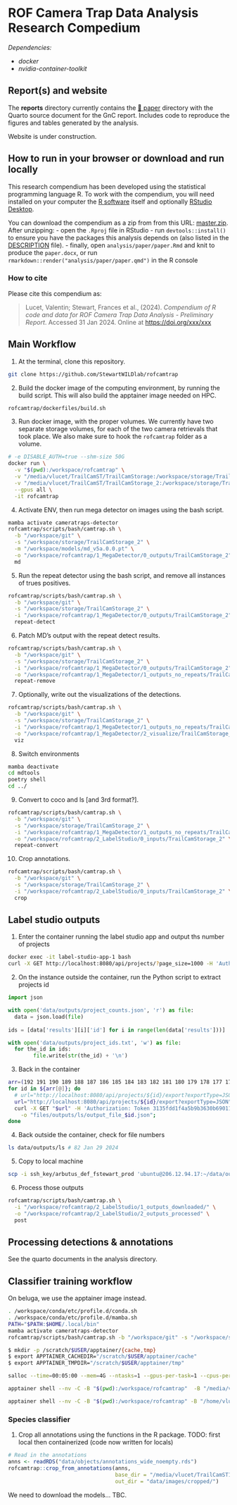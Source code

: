 
<!-- README.md is generated from README.Rmd. Please edit that file -->

# ROF Camera Trap Data Analysis Research Compedium

<!-- [![Binder](https://mybinder.org/badge_logo.svg)](https://mybinder.org/v2/gh/StewartWILDlab/rofcamtrap/main?urlpath=rstudio) -->

*Dependencies:*

- *docker*
- *nvidia-container-toolkit*

## Report(s) and website

The **reports** directory currently contains the [:file_folder:
paper](/analysis/paper) directory with the Quarto source document for
the GnC report. Includes code to reproduce the figures and tables
generated by the analysis.

Website is under construction.

## How to run in your browser or download and run locally

This research compendium has been developed using the statistical
programming language R. To work with the compendium, you will need
installed on your computer the [R
software](https://cloud.r-project.org/) itself and optionally [RStudio
Desktop](https://rstudio.com/products/rstudio/download/).

You can download the compendium as a zip from from this URL:
[master.zip](/archive/main.zip). After unzipping: - open the `.Rproj`
file in RStudio - run `devtools::install()` to ensure you have the
packages this analysis depends on (also listed in the
[DESCRIPTION](/DESCRIPTION) file). - finally, open
`analysis/paper/paper.Rmd` and knit to produce the `paper.docx`, or run
`rmarkdown::render("analysis/paper/paper.qmd")` in the R console

### How to cite

Please cite this compendium as:

> Lucet, Valentin; Stewart, Frances et al., (2024). *Compendium of R
> code and data for ROF Camera Trap Data Analysis - Preliminary Report*.
> Accessed 31 Jan 2024. Online at <https://doi.org/xxx/xxx>

## Main Workflow

1.  At the terminal, clone this repository.

``` bash
git clone https://github.com/StewartWILDlab/rofcamtrap
```

2.  Build the docker image of the computing environment, by running the
    build script. This will also build the apptainer image needed on
    HPC.

``` bash
rofcamtrap/dockerfiles/build.sh
```

3.  Run docker image, with the proper volumes. We currently have two
    separate storage volumes, for each of the two camera retrievals that
    took place. We also make sure to hook the `rofcamtrap` folder as a
    volume.

``` bash
# -e DISABLE_AUTH=true --shm-size 50G
docker run \
  -v "$(pwd):/workspace/rofcamtrap" \
  -v "/media/vlucet/TrailCamST/TrailCamStorage:/workspace/storage/TrailCamStorage" \
  -v "/media/vlucet/TrailCamST/TrailCamStorage_2:/workspace/storage/TrailCamStorage_2" \
  --gpus all \
  -it rofcamtrap
```

4.  Activate ENV, then run mega detector on images using the bash
    script.

``` bash
mamba activate cameratraps-detector
rofcamtrap/scripts/bash/camtrap.sh \
  -b "/workspace/git" \
  -s "/workspace/storage/TrailCamStorage_2" \
  -m "/workspace/models/md_v5a.0.0.pt" \
  -o "/workspace/rofcamtrap/1_MegaDetector/0_outputs/TrailCamStorage_2" \
  md
```

5.  Run the repeat detector using the bash script, and remove all
    instances of trues positives.

``` bash
rofcamtrap/scripts/bash/camtrap.sh \
  -b "/workspace/git" \
  -s "/workspace/storage/TrailCamStorage_2" \
  -i "/workspace/rofcamtrap/1_MegaDetector/0_outputs/TrailCamStorage_2" \
  repeat-detect
```

6.  Patch MD’s output with the repeat detect results.

``` bash
rofcamtrap/scripts/bash/camtrap.sh \
  -b "/workspace/git" \
  -s "/workspace/storage/TrailCamStorage_2" \
  -i "/workspace/rofcamtrap/1_MegaDetector/0_outputs/TrailCamStorage_2" \
  -o "/workspace/rofcamtrap/1_MegaDetector/1_outputs_no_repeats/TrailCamStorage_2" \
  repeat-remove
```

7.  Optionally, write out the visualizations of the detections.

``` bash
rofcamtrap/scripts/bash/camtrap.sh \
  -b "/workspace/git" \
  -s "/workspace/storage/TrailCamStorage_2" \
  -i "/workspace/rofcamtrap/1_MegaDetector/1_outputs_no_repeats/TrailCamStorage_2" \
  -o "/workspace/rofcamtrap/1_MegaDetector/2_visualize/TrailCamStorage_2" \
  viz
```

8.  Switch environments

``` bash
mamba deactivate 
cd mdtools
poetry shell
cd ../
```

9.  Convert to coco and ls \[and 3rd format?\].

``` bash
rofcamtrap/scripts/bash/camtrap.sh \
  -b "/workspace/git" \
  -s "/workspace/storage/TrailCamStorage_2" \
  -i "/workspace/rofcamtrap/1_MegaDetector/1_outputs_no_repeats/TrailCamStorage_2" \
  -o "/workspace/rofcamtrap/2_LabelStudio/0_inputs/TrailCamStorage_2" \
  repeat-convert
```

10. Crop annotations.

``` bash
rofcamtrap/scripts/bash/camtrap.sh \
  -b "/workspace/git" \
  -s "/workspace/storage/TrailCamStorage_2" \
  -i "/workspace/rofcamtrap/2_LabelStudio/0_inputs/TrailCamStorage_2" \
  crop
```

## Label studio outputs

1.  Enter the container running the label studio app and output ths
    number of projects

``` bash
docker exec -it label-studio-app-1 bash
curl -X GET http://localhost:8080/api/projects/?page_size=1000 -H 'Authorization: Token INSERT_TOKEN' -o files/outputs/project_counts.json
```

2.  On the instance outside the container, run the Python script to
    extract projects id

``` python
import json

with open('data/outputs/project_counts.json', 'r') as file:
  data = json.load(file)
  
ids = [data['results'][i]['id'] for i in range(len(data['results']))]

with open('data/outputs/project_ids.txt', 'w') as file:
  for the_id in ids:
        file.write(str(the_id) + '\n')
```

3.  Back in the container

``` bash
arr=(192 191 190 189 188 187 186 185 184 183 182 181 180 179 178 177 176 175 174 173 172 171 170 86 85 84 83 82 81 80 79 78 77 76 75 74 73 72 65 64 63 62 61 60 59 58 57 55 54 53 52 51 50 49 48 47 46 44 43 42 41 40 39 37 35 33 32 31 30 28 25 23 21 20 19 18 17 16 15 13 10);
for id in ${arr[@]}; do         
  # url="http://localhost:8080/api/projects/${id}/export?exportType=JSON&download_all_tasks=true";
  url="http://localhost:8080/api/projects/${id}/export?exportType=JSON";
  curl -X GET "$url" -H 'Authorization: Token 3135fdd1f4a5b9b3630b69011ec4d70e7800c41d'\
    -o "files/outputs/ls/output_file_$id.json";
done
```

4.  Back outside the container, check for file numbers

``` bash
ls data/outputs/ls # 82 Jan 29 2024
```

5.  Copy to local machine

``` bash
scp -i ssh_key/arbutus_def_fstewart_prod 'ubuntu@206.12.94.17:~/data/outputs/ls/*' rofcamtrap/2_LabelStudio/1_outputs_downloaded/
```

6.  Process those outputs

``` bash
rofcamtrap/scripts/bash/camtrap.sh \
  -i "/workspace/rofcamtrap/2_LabelStudio/1_outputs_downloaded/" \
  -o "/workspace/rofcamtrap/2_LabelStudio/2_outputs_processed" \
  post
```

## Processing detections & annotations

See the quarto documents in the analysis directory.

## Classifier training workflow

On beluga, we use the apptainer image instead.

``` bash
. /workspace/conda/etc/profile.d/conda.sh 
. /workspace/conda/etc/profile.d/mamba.sh
PATH="$PATH:$HOME/.local/bin"
mamba activate cameratraps-detector
rofcamtrap/scripts/bash/camtrap.sh -b "/workspace/git" -s "/workspace/storage/my_passport_images" -m "/workspace/models/md_v5a.0.0.pt" md

$ mkdir -p /scratch/$USER/apptainer/{cache,tmp}
$ export APPTAINER_CACHEDIR="/scratch/$USER/apptainer/cache"
$ export APPTAINER_TMPDIR="/scratch/$USER/apptainer/tmp"

salloc --time=00:05:00 --mem=4G --ntasks=1 --gpus-per-task=1 --cpus-per-task=1 --account=rrg-fstewart

apptainer shell --nv -C -B "$(pwd):/workspace/rofcamtrap"  -B "/media/vlucet/TrailCamST/TrailCamStorage:/workspace/storage/TrailCamStorage"  -B "/media/vlucet/My Passport/Images:/workspace/storage/my_passport_images" rofcamtrap.sif

apptainer shell --nv -C -B "$(pwd):/workspace/rofcamtrap" -B "/home/vlucet/projects/rrg-fstewart/vlucet:/workspace/project/" rofcamtrap.sif
```

### Species classifier

1.  Crop all annotations using the functions in the R package. TODO:
    first local then containerized (code now written for locals)

``` r
# Read in the annotations
anns <- readRDS("data/objects/annotations_wide_noempty.rds")
rofcamtrap::crop_from_annotations(anns, 
                                  base_dir = "/media/vlucet/TrailCamST1/",
                                  out_dir = "data/images/cropped/")
```

We need to download the models… TBC.

<!--
### False detections classifier
&#10;## LabelStudio instance setup
&#10;## Labelme? WildTrax?
&#10;### Licenses
&#10;TBD
&#10;**Text and figures :**  [CC-BY-4.0](http://creativecommons.org/licenses/by/4.0/) 
&#10;**Code :** See the [DESCRIPTION](DESCRIPTION) file
&#10;**Data :** [CC-0](http://creativecommons.org/publicdomain/zero/1.0/) attribution requested in reuse
&#10;### Contributions
&#10;We welcome contributions from everyone. Before you get started, please see our [contributor guidelines](CONTRIBUTING.md). Please note that this project is released with a [Contributor Code of Conduct](CONDUCT.md). By participating in this project you agree to abide by its terms.
&#10;### Notes
&#10;
```bash
for FILE in project*
    mdtools postprocess --write-csv $FILE
end
```
&#10;This repository contains the data and code for our paper:
&#10;> Authors, (YYYY). _ROF Camera Trap Data Analysis - Preliminary Report_. Name of journal/book <https://doi.org/xxx/xxx>
&#10;Our pre-print is online here:
&#10;> Authors, (YYYY). _ROF Camera Trap Data Analysis - Preliminary Report_. Name of journal/book, Accessed 31 Jan 2024. Online at <https://doi.org/xxx/xxx> 
````
-->
